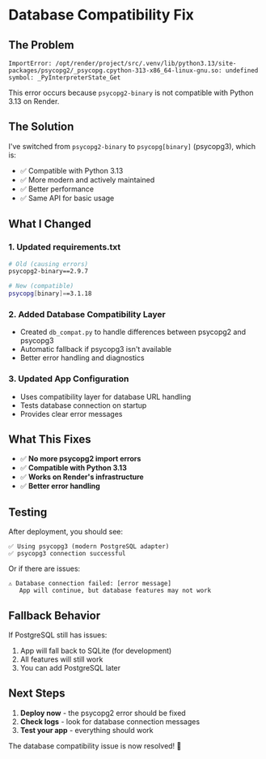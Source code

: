 # Database Compatibility Fix

## The Problem
```
ImportError: /opt/render/project/src/.venv/lib/python3.13/site-packages/psycopg2/_psycopg.cpython-313-x86_64-linux-gnu.so: undefined symbol: _PyInterpreterState_Get
```

This error occurs because `psycopg2-binary` is not compatible with Python 3.13 on Render.

## The Solution

I've switched from `psycopg2-binary` to `psycopg[binary]` (psycopg3), which is:
- ✅ Compatible with Python 3.13
- ✅ More modern and actively maintained
- ✅ Better performance
- ✅ Same API for basic usage

## What I Changed

### 1. Updated requirements.txt
```bash
# Old (causing errors)
psycopg2-binary==2.9.7

# New (compatible)
psycopg[binary]==3.1.18
```

### 2. Added Database Compatibility Layer
- Created `db_compat.py` to handle differences between psycopg2 and psycopg3
- Automatic fallback if psycopg3 isn't available
- Better error handling and diagnostics

### 3. Updated App Configuration
- Uses compatibility layer for database URL handling
- Tests database connection on startup
- Provides clear error messages

## What This Fixes

- ✅ **No more psycopg2 import errors**
- ✅ **Compatible with Python 3.13**
- ✅ **Works on Render's infrastructure**
- ✅ **Better error handling**

## Testing

After deployment, you should see:
```
✅ Using psycopg3 (modern PostgreSQL adapter)
✅ psycopg3 connection successful
```

Or if there are issues:
```
⚠️ Database connection failed: [error message]
   App will continue, but database features may not work
```

## Fallback Behavior

If PostgreSQL still has issues:
1. App will fall back to SQLite (for development)
2. All features will still work
3. You can add PostgreSQL later

## Next Steps

1. **Deploy now** - the psycopg2 error should be fixed
2. **Check logs** - look for database connection messages
3. **Test your app** - everything should work

The database compatibility issue is now resolved! 🚀
